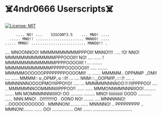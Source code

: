 # ☠️4ndr0666 Userscripts☠️
[![License: MIT](https://img.shields.io/badge/License-MIT-yellow.svg)](https://opensource.org/licenses/MIT)

         .... NO! ...    SIGCONT3.5    ... MNO! ....
      ..... MNO!! ...................... MNNOO! ....
    ..... MMNO! ......................... MNNOO!! .
   .... MNOONNOO!   MMMMMMMMMMPPPOII!   MNNO!!!! .
    ... !O! NNO! MMMMMMMMMMMMMPPPOOOII!! NO! ....
       ...... ! MMMMMMMMMMMMMPPPPOOOOIII! ! ...
      ........ MMMMMMMMMMMMPPPPPOOOOOOII!! .....
      ........ MMMMMOOOOOOPPPPPPPPOOOOMII! ...
       ....... MMMMM..    OPPMMP    .,OMI! ....
        ...... MMMM::   o.,OPMP,.o   ::I!! ...
            .... NNM:::.,,OOPM!P,.::::!! ....
             .. MMNNNNNOOOOPMO!!IIPPO!!O! .....
            ... MMMMMNNNNOO:!!:!!IPPPPOO! ....
              .. MMMMMNNOOMMNNIIIPPPOO!! ......
             ...... MMMONNMMNNNIIIOO!..........
          ....... MN MOMMMNNNIIIIIO! OO ..........
       ......... MNO! IiiiiiiiiiiiI OOOO ...........
    ...... NNN.MNO! . O!!!!!!!!!O . OONO NO! ........
     .... MNNNNNO! ...OOOOOOOOOOO .  MMNNON!........
       ...... MNNNNO! .. PPPPPPPPP .. MMNON!........
          ...... OO! ................. ON! .......
             ................................

